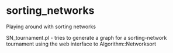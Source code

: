 # sorting_networks
Playing around with sorting networks

SN_tournament.pl - tries to generate a graph for a sorting-network tournament using the web interface to Algorithm::Networksort

